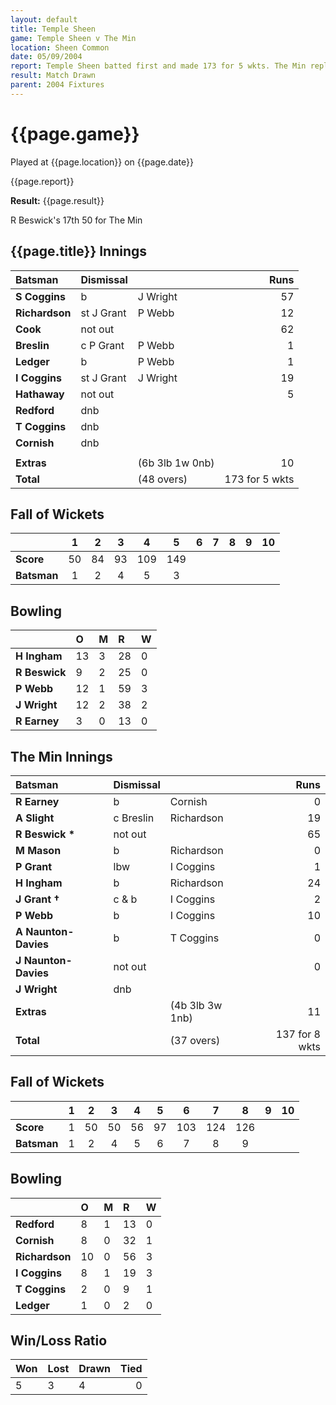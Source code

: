 ```yaml
---
layout: default
title: Temple Sheen
game: Temple Sheen v The Min
location: Sheen Common
date: 05/09/2004
report: Temple Sheen batted first and made 173 for 5 wkts. The Min replied with 137 for 8 wkts
result: Match Drawn
parent: 2004 Fixtures
---
```


# {{page.game}}

Played at {{page.location}} on {{page.date}}

{{page.report}}

**Result:** {{page.result}}

R Beswick's 17th 50 for The Min

## {{page.title}} Innings

| Batsman | Dismissal |  | Runs |
|:---|:---|---|---:|
| **S Coggins** | b | J Wright | 57 |
| **Richardson** | st J Grant | P Webb | 12 |
| **Cook** | not out |  | 62 |
| **Breslin** | c P Grant | P Webb | 1 |
| **Ledger** | b | P Webb | 1 |
| **I Coggins** | st J Grant | J Wright | 19 |
| **Hathaway** | not out |  | 5 |
| **Redford** | dnb |  |  |
| **T Coggins** | dnb |  |  |
| **Cornish** | dnb |  |  |
|  |  |  |  |
| **Extras** | | (6b 3lb 1w 0nb) | 10 |
| **Total** | | (48 overs) | 173 for 5 wkts |

## Fall of Wickets

| | 1 | 2 | 3 | 4 | 5 | 6 | 7 | 8 | 9 | 10 |
|---|:---:|:---:|:---:|:---:|:---:|:---:|:---:|:---:|:---:|:---:|
| **Score** | 50 | 84 | 93 | 109 | 149 |  |  |  |  |  |
| **Batsman** | 1 | 2 | 4 | 5 | 3 |  |  |  |  |  |

## Bowling

| | O | M | R | W |
|---|:---|:---|:---|:---|
| **H Ingham** | 13 | 3 | 28 | 0 |
| **R Beswick** | 9 | 2 | 25 | 0 |
| **P Webb** | 12 | 1 | 59 | 3 |
| **J Wright** | 12 | 2 | 38 | 2 |
| **R Earney** | 3 | 0 | 13 | 0 |

## The Min Innings

| Batsman | Dismissal |  | Runs |
|:---|:---|---|---:|
| **R Earney** | b | Cornish | 0 |
| **A Slight** | c Breslin | Richardson | 19 |
| **R Beswick &#42;** | not out |  | 65 |
| **M Mason** | b | Richardson | 0 |
| **P Grant** | lbw | I Coggins | 1 |
| **H Ingham** | b | Richardson | 24 |
| **J Grant &#8224;** | c & b | I Coggins | 2 |
| **P Webb** | b | I Coggins | 10 |
| **A Naunton-Davies** | b | T Coggins | 0 |
| **J Naunton-Davies** | not out |  | 0 |
| **J Wright** | dnb |  |  |
| **Extras** | | (4b 3lb 3w 1nb) | 11 |
| **Total** | | (37 overs) | 137 for 8 wkts |

## Fall of Wickets

| | 1 | 2 | 3 | 4 | 5 | 6 | 7 | 8 | 9 | 10 |
|---|:---:|:---:|:---:|:---:|:---:|:---:|:---:|:---:|:---:|:---:|
| **Score** | 1 | 50 | 50 | 56 | 97 | 103 | 124 | 126 |  |  |
| **Batsman** | 1 | 2 | 4 | 5 | 6 | 7 | 8 | 9 |  |  |

## Bowling

| | O | M | R | W |
|---|:---|:---|:---|:---|
| **Redford** | 8 | 1 | 13 | 0 |
| **Cornish** | 8 | 0 | 32 | 1 |
| **Richardson** | 10 | 0 | 56 | 3 |
| **I Coggins** | 8 | 1 | 19 | 3 |
| **T Coggins** | 2 | 0 | 9 | 1 |
| **Ledger** | 1 | 0 | 2 | 0 |

## Win/Loss Ratio

| Won | Lost | Drawn | Tied |
|:---|:---|:---|---:|
| 5 | 3 | 4 | 0 |